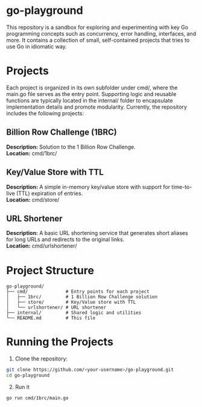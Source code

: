 # go-playground
This repository is a sandbox for exploring and experimenting with key Go programming concepts such as concurrency, error handling, interfaces, and more. It contains a collection of small, self-contained projects that tries to use Go in idiomatic way.

# Projects
Each project is organized in its own subfolder under cmd/, where the main.go file serves as the entry point. Supporting logic and reusable functions are typically located in the internal/ folder to encapsulate implementation details and promote modularity.
Currently, the repository includes the following projects:

## Billion Row Challenge (1BRC)
**Description:** Solution to the 1 Billion Row Challenge.\
**Location:** cmd/1brc/

## Key/Value Store with TTL
**Description:** A simple in-memory key/value store with support for time-to-live (TTL) expiration of entries.\
**Location:** cmd/store/

## URL Shortener
**Description:** A basic URL shortening service that generates short aliases for long URLs and redirects to the original links.\
**Location:** cmd/urlshortener/

# Project Structure
```
go-playground/
├── cmd/              # Entry points for each project
│   ├── 1brc/         # 1 Billion Row Challenge solution
│   ├── store/        # Key/Value store with TTL
│   └── urlshortener/ # URL shortener
├── internal/         # Shared logic and utilities
└── README.md         # This file
```

# Running the Projects
1. Clone the repository:

```bash
git clone https://github.com/<your-username>/go-playground.git
cd go-playground
```

2. Run it

```bash
go run cmd/1brc/main.go
```
